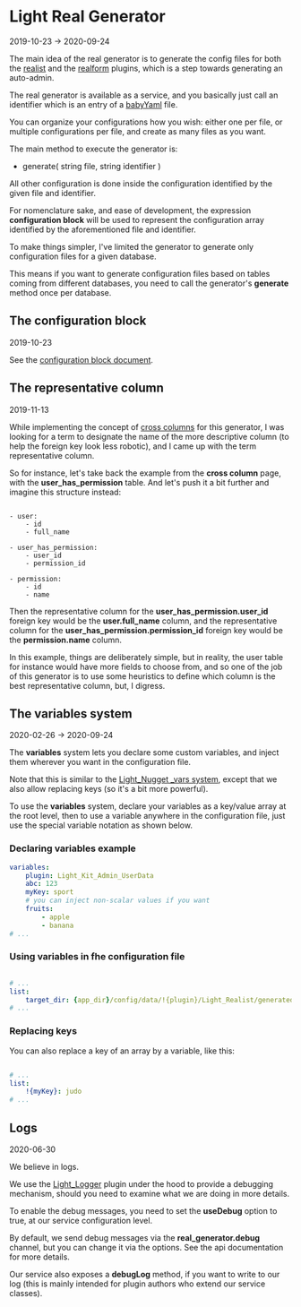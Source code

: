 Light Real Generator
================
2019-10-23 -> 2020-09-24




The main idea of the real generator is to generate the config files for both the [realist](https://github.com/lingtalfi/Light_Realist) and the [realform](https://github.com/lingtalfi/Light_Realform) plugins,
which is a step towards generating an auto-admin.


The real generator is available as a service, and you basically just call an identifier which is an entry of a [babyYaml](https://github.com/lingtalfi/BabyYaml) file.


You can organize your configurations how you wish: either one per file, or multiple configurations per file, and create as many files as you want.

The main method to execute the generator is: 


- generate( string file, string identifier )



All other configuration is done inside the configuration identified by the given file and identifier.



For nomenclature sake, and ease of development, the expression **configuration block** will be used to represent the configuration
array identified by the aforementioned file and identifier.


To make things simpler, I've limited the generator to generate only configuration files for a given database.

This means if you want to generate configuration files based on tables coming from different databases, you need to call the generator's **generate** method
once per database.





The configuration block
--------------
2019-10-23


See the [configuration block document](https://github.com/lingtalfi/Light_RealGenerator/blob/master/doc/pages/realgen-configuration-block.md).





The representative column
---------------
2019-11-13


While implementing the concept of [cross columns](https://github.com/lingtalfi/Light_Realist/blob/master/doc/pages/crossed-column.md) for this generator,
I was looking for a term to designate the name of the more descriptive column (to help the foreign key look less robotic),
and I came up with the term representative column.

So for instance, let's take back the example from the **cross column** page, with the **user_has_permission** table.
And let's push it a bit further and imagine this structure instead:


```text

- user:
    - id
    - full_name

- user_has_permission:
    - user_id
    - permission_id

- permission:
    - id
    - name

```

Then the representative column for the **user_has_permission.user_id** foreign key would be the **user.full_name** column,
and the representative column for the **user_has_permission.permission_id** foreign key would be the **permission.name** column.


In this example, things are deliberately simple, but in reality, the user table for instance would have more fields to choose from,
and so one of the job of this generator is to use some heuristics to define which column is the best representative
column, but, I digress. 




The variables system
------------
2020-02-26 -> 2020-09-24

The **variables** system lets you declare some custom variables, and inject them wherever you want in the configuration file.

Note that this is similar to the [Light_Nugget _vars system](https://github.com/lingtalfi/Light_Nugget/blob/master/doc/pages/conception-notes.md#variables-replacement), except that we also allow replacing keys (so it's a bit more
powerful).


To use the **variables** system, declare your variables as a key/value array at the root level, then to use a variable anywhere in the configuration file,
just use the special variable notation as shown below.


### Declaring variables example

```yaml
variables:
    plugin: Light_Kit_Admin_UserData
    abc: 123
    myKey: sport
    # you can inject non-scalar values if you want
    fruits:  
        - apple
        - banana
# ...
```


### Using variables in fhe configuration file

```yaml

# ...
list:
    target_dir: {app_dir}/config/data/!{plugin}/Light_Realist/generated
# ...

```


### Replacing keys

You can also replace a key of an array by a variable, like this:

```yaml

# ...
list:
    !{myKey}: judo 
# ...

```







Logs
----------
2020-06-30


We believe in logs.

We use the [Light_Logger](https://github.com/lingtalfi/Light_Logger) plugin under the hood to provide a debugging mechanism, should you need to examine what we are doing in more details.

To enable the debug messages, you need to set the **useDebug** option to true, at our service configuration level.

By default, we send debug messages via the **real_generator.debug** channel, but you can change it via the options. See the api documentation for more details. 

Our service also exposes a **debugLog** method, if you want to write to our log (this is mainly intended for plugin authors who extend our service classes). 







